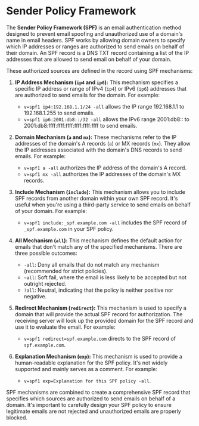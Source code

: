 # Sender Policy Framework
The __Sender Policy Framework (SPF)__ is an email authentication method designed to prevent email spoofing and unauthorized use of a domain's name in email headers. SPF works by allowing domain owners to specify which IP addresses or ranges are authorized to send emails on behalf of their domain. An SPF record is a DNS TXT record containing a list of the IP addresses that are allowed to send email on behalf of your domain.

These authorized sources are defined in the record using SPF mechanisms:

1. **IP Address Mechanism (`ip4` and `ip6`):** This mechanism specifies a specific IP address or range of IPv4 (`ip4`) or IPv6 (`ip6`) addresses that are authorized to send emails for the domain. For example:
   - `v=spf1 ip4:192.168.1.1/24 -all` allows the IP range 192.168.1.1 to 192.168.1.255 to send emails.
   - `v=spf1 ip6:2001:db8::/32 -all` allows the IPv6 range 2001:db8:: to 2001:db8:ffff:ffff:ffff:ffff:ffff:ffff to send emails.

2. **Domain Mechanism (`a` and `mx`):** These mechanisms refer to the IP addresses of the domain's A records (`a`) or MX records (`mx`). They allow the IP addresses associated with the domain's DNS records to send emails. For example:
   - `v=spf1 a -all` authorizes the IP address of the domain's A record.
   - `v=spf1 mx -all` authorizes the IP addresses of the domain's MX records.

3. **Include Mechanism (`include`):** This mechanism allows you to include SPF records from another domain within your own SPF record. It's useful when you're using a third-party service to send emails on behalf of your domain. For example:
   - `v=spf1 include:_spf.example.com -all` includes the SPF record of `_spf.example.com` in your SPF policy.

4. **All Mechanism (`all`):** This mechanism defines the default action for emails that don't match any of the specified mechanisms. There are three possible outcomes:
   - `-all`: Deny all emails that do not match any mechanism (recommended for strict policies).
   - `~all`: Soft fail, where the email is less likely to be accepted but not outright rejected.
   - `?all`: Neutral, indicating that the policy is neither positive nor negative.

5. **Redirect Mechanism (`redirect`):** This mechanism is used to specify a domain that will provide the actual SPF record for authorization. The receiving server will look up the provided domain for the SPF record and use it to evaluate the email. For example:
   - `v=spf1 redirect=spf.example.com` directs to the SPF record of `spf.example.com`.

6. **Explanation Mechanism (`exp`):** This mechanism is used to provide a human-readable explanation for the SPF policy. It's not widely supported and mainly serves as a comment. For example:
   - `v=spf1 exp=Explanation for this SPF policy -all`.

SPF mechanisms are combined to create a comprehensive SPF record that specifies which sources are authorized to send emails on behalf of a domain. It's important to carefully design your SPF policy to ensure legitimate emails are not rejected and unauthorized emails are properly blocked.
